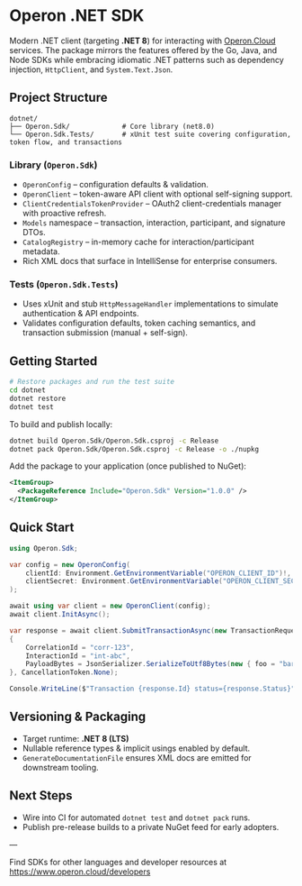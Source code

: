 # Operon .NET SDK

Modern .NET client (targeting **.NET 8**) for interacting with [Operon.Cloud](https://www.operon.cloud) services. The package mirrors the features offered by the Go, Java, and Node SDKs while embracing idiomatic .NET patterns such as dependency injection, `HttpClient`, and `System.Text.Json`.

## Project Structure

```
dotnet/
├── Operon.Sdk/             # Core library (net8.0)
└── Operon.Sdk.Tests/       # xUnit test suite covering configuration, token flow, and transactions
```

### Library (`Operon.Sdk`)
- `OperonConfig` – configuration defaults & validation.
- `OperonClient` – token-aware API client with optional self-signing support.
- `ClientCredentialsTokenProvider` – OAuth2 client-credentials manager with proactive refresh.
- `Models` namespace – transaction, interaction, participant, and signature DTOs.
- `CatalogRegistry` – in-memory cache for interaction/participant metadata.
- Rich XML docs that surface in IntelliSense for enterprise consumers.

### Tests (`Operon.Sdk.Tests`)
- Uses xUnit and stub `HttpMessageHandler` implementations to simulate authentication & API endpoints.
- Validates configuration defaults, token caching semantics, and transaction submission (manual + self-sign).

## Getting Started

```bash
# Restore packages and run the test suite
cd dotnet
dotnet restore
dotnet test
```

To build and publish locally:

```bash
dotnet build Operon.Sdk/Operon.Sdk.csproj -c Release
dotnet pack Operon.Sdk/Operon.Sdk.csproj -c Release -o ./nupkg
```

Add the package to your application (once published to NuGet):

```xml
<ItemGroup>
  <PackageReference Include="Operon.Sdk" Version="1.0.0" />
</ItemGroup>
```

## Quick Start

```csharp
using Operon.Sdk;

var config = new OperonConfig(
    clientId: Environment.GetEnvironmentVariable("OPERON_CLIENT_ID")!,
    clientSecret: Environment.GetEnvironmentVariable("OPERON_CLIENT_SECRET")!
);

await using var client = new OperonClient(config);
await client.InitAsync();

var response = await client.SubmitTransactionAsync(new TransactionRequest
{
    CorrelationId = "corr-123",
    InteractionId = "int-abc",
    PayloadBytes = JsonSerializer.SerializeToUtf8Bytes(new { foo = "bar" })
}, CancellationToken.None);

Console.WriteLine($"Transaction {response.Id} status={response.Status}");
```

## Versioning & Packaging

- Target runtime: **.NET 8 (LTS)**
- Nullable reference types & implicit usings enabled by default.
- `GenerateDocumentationFile` ensures XML docs are emitted for downstream tooling.

## Next Steps

- Wire into CI for automated `dotnet test` and `dotnet pack` runs.
- Publish pre-release builds to a private NuGet feed for early adopters.

—

Find SDKs for other languages and developer resources at https://www.operon.cloud/developers
